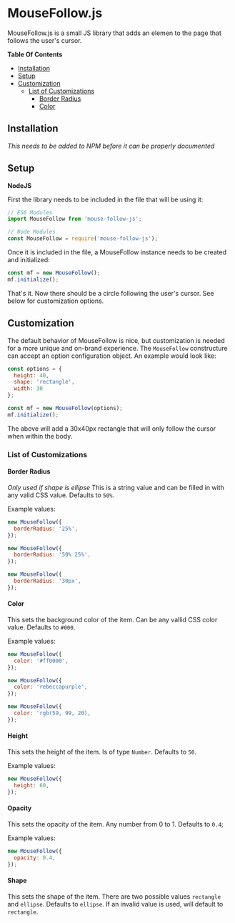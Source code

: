 MouseFollow.js
===

MouseFollow.js is a small JS library that adds an elemen to the page that follows the user's cursor.

**Table Of Contents**
- [Installation](#installation)
- [Setup](#setup)
- [Customization](#customization)
  - [List of Customizations](#list-of-customizations)
    - [Border Radius](#border-radius)
    - [Color](#color)

## Installation
*This needs to be added to NPM before it can be properly documented*

## Setup
**NodeJS**

First the library needs to be included in the file that will be using it:

```javascript
// ES6 Modules
import MouseFollow from 'mouse-follow-js';

// Node Modules
const MouseFollow = require('mouse-follow-js');
```

Once it is included in the file, a MouseFollow instance needs to be created and initialized:

```javascript
const mf = new MouseFollow();
mf.initialize();
```

That's it. Now there should be a circle following the user's cursor. See below for customization options.

## Customization
The default behavior of MouseFollow is nice, but customization is needed for a more unique and on-brand experience. The `MouseFollow` constructure can accept an option configuration object. An example would look like:

```javascript
const options = {
  height: 40,
  shape: 'rectangle',
  width: 30
};

const mf = new MouseFollow(options);
mf.initialize();
```

The above will add a 30x40px rectangle that will only follow the cursor when within the body.

### List of Customizations

#### Border Radius
*Only used if shape is ellipse*
This is a string value and can be filled in with any valid CSS value. Defaults to `50%`.

Example values:

```javascript
new MouseFollow({
  borderRadius: '25%',
});

new MouseFollow({
  borderRadius: '50% 25%',
});

new MouseFollow({
  borderRadius: '30px',
});
```

#### Color
This sets the background color of the item. Can be any vallid CSS color value. Defaults to `#000`.

Example values:

```javascript
new MouseFollow({
  color: '#ff0000',
});

new MouseFollow({
  color: 'rebeccapurple',
});

new MouseFollow({
  color: 'rgb(59, 99, 20),
});
```

#### Height
This sets the height of the item. Is of type `Number`. Defaults to `50`.

Example values:

```javascript
new MouseFollow({
  height: 60,
});
```

#### Opacity
This sets the opacity of the item. Any number from 0 to 1. Defaults to `0.4`;

Example values:

```javascript
new MouseFollow({
  opacity: 0.4,
});
```

#### Shape
This sets the shape of the item. There are two possible values `rectangle` and `ellipse`. Defaults to `ellipse`. If an invalid value is used, will default to `rectangle`.
